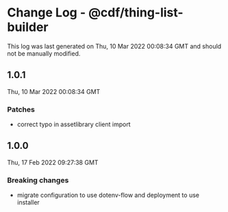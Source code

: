 # Change Log - @cdf/thing-list-builder

This log was last generated on Thu, 10 Mar 2022 00:08:34 GMT and should not be manually modified.

## 1.0.1
Thu, 10 Mar 2022 00:08:34 GMT

### Patches

- correct typo in assetlibrary client import

## 1.0.0
Thu, 17 Feb 2022 09:27:38 GMT

### Breaking changes

- migrate configuration to use dotenv-flow and deployment to use installer

